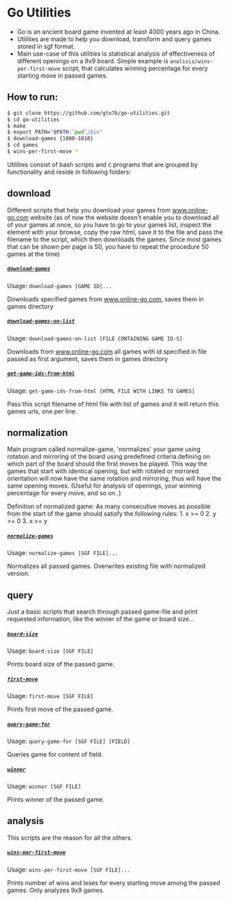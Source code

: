 
Go Utilities
============
 
* Go is an ancient board game invented at least 4000 years ago in China. 
* Utilities are made to help you download, transform and query games stored in sgf format. 
* Main use-case of this utilities is statistical analysis of effectiveness of different openings on a 9x9 board. Simple example is `analisis/wins-per-first-move` script, that calculates winning percentage for every starting move in passed games.
 
How to run:
-----------
```bash
$ git clone https://github.com/gto76/go-utilities.git
$ cd go-utilities
$ make
$ export PATH="$PATH:`pwd`/bin" 
$ download-games {1000-1010}
$ cd games
$ wins-per-first-move *
```
 
Utilities consist of bash scripts and c programs that are grouped by functionality and reside in following folders: 
  
download
--------
Different scripts that help you download your games from www.online-go.com website (as of now the website doesn't enable you to download all of your games at once, so you have to go to your games list, inspect the element with your browse, copy the raw html, save it to the file and pass the filename to the script, which then downloads the games. Since most games that can be shown per page is 50, you have to repeat the procedure 50 games at the time)
 
##### [**`download-games`**](download/download-games)
Usage: `download-games [GAME ID]...`

Downloads specified games from www.online-go.com, saves them in games directory

##### [**`download-games-on-list`**](download/download-games-on-list)
Usage: `download-games-on-list [FILE CONTAINING GAME ID-S]`

Downloads from www.online-go.com all games with id specified in file passed as first argument, saves them in games directory

##### [**`get-game-ids-from-html`**](download/get-game-ids-from-html)
Usage: `get-game-ids-from-html [HTML FILE WITH LINKS TO GAMES]`

Pass this script filename of html file with list of games and it will return this games urls, one per line.

normalization
-------------
Main program called normalize-game, 'normalizes' your game using rotation and mirroring of the board using predefined criteria defining on which part of the board should the first moves be played. This way the games that start with identical opening, but with rotated or mirrored orientation will now have the same rotation and mirroring, thus will have the same opening moves. (Useful for analysis of openings, your winning percentage for every move, and so on..)
 
Definition of normalized game:
As many consecutive moves as possible from the start of the game should satisfy the following rules:
	1. x >= 0
	2. y >= 0
	3. x >= y
 
##### [**`normalize-games`**](normalization/normalize-games)
Usage: `normalize-games [SGF FILE]...`

Normalizes all passed games. Overwrites existing file with normalized version.

query
-----
Just a basic scripts that search through passed game-file and print requested information, like the winner of the game or board size...
 
##### [**`board-size`**](query/board-size)
Usage: `board-size [SGF FILE]`

Prints board size of the passed game.

##### [**`first-move`**](query/first-move)
Usage: `first-move [SGF FILE]`

Prints first move of the passed game.

##### [**`query-game-for`**](query/query-game-for)
Usage: `query-game-for [SGF FILE] [FIELD]`

Queries game for content of field.

##### [**`winner`**](query/winner)
Usage: `winner [SGF FILE]`

Prints winner of the passed game.

analysis
--------
This scripts are the reason for all the others.
 
##### [**`wins-per-first-move`**](analysis/wins-per-first-move)
Usage: `wins-per-first-move [SGF FILE]...`

Prints number of wins and loses for every starting move among the passed games. Only analyzes 9x9 games.


